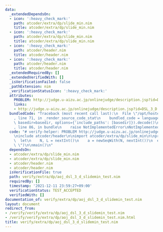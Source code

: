 ```yaml
---
data:
  _extendedDependsOn:
  - icon: ':heavy_check_mark:'
    path: atcoder/extra/dp/slide_min.nim
    title: atcoder/extra/dp/slide_min.nim
  - icon: ':heavy_check_mark:'
    path: atcoder/extra/dp/slide_min.nim
    title: atcoder/extra/dp/slide_min.nim
  - icon: ':heavy_check_mark:'
    path: atcoder/header.nim
    title: atcoder/header.nim
  - icon: ':heavy_check_mark:'
    path: atcoder/header.nim
    title: atcoder/header.nim
  _extendedRequiredBy: []
  _extendedVerifiedWith: []
  _isVerificationFailed: false
  _pathExtension: nim
  _verificationStatusIcon: ':heavy_check_mark:'
  attributes:
    PROBLEM: http://judge.u-aizu.ac.jp/onlinejudge/description.jsp?id=DSL_3_D
    links:
    - http://judge.u-aizu.ac.jp/onlinejudge/description.jsp?id=DSL_3_D
  bundledCode: "Traceback (most recent call last):\n  File \"/opt/hostedtoolcache/Python/3.10.0/x64/lib/python3.10/site-packages/onlinejudge_verify/documentation/build.py\"\
    , line 71, in _render_source_code_stat\n    bundled_code = language.bundle(stat.path,\
    \ basedir=basedir, options={'include_paths': [basedir]}).decode()\n  File \"/opt/hostedtoolcache/Python/3.10.0/x64/lib/python3.10/site-packages/onlinejudge_verify/languages/nim.py\"\
    , line 86, in bundle\n    raise NotImplementedError\nNotImplementedError\n"
  code: "# verify-helper: PROBLEM http://judge.u-aizu.ac.jp/onlinejudge/description.jsp?id=DSL_3_D\n\
    \ninclude atcoder/header\n\nimport atcoder/extra/dp/slide_min\n\nproc main() =\n\
    \  let\n    N, L = nextInt()\n    a = newSeqWith(N, nextInt())\n  echo a.slideMin(L).join(\"\
    \ \")\n\nmain()\n"
  dependsOn:
  - atcoder/extra/dp/slide_min.nim
  - atcoder/extra/dp/slide_min.nim
  - atcoder/header.nim
  - atcoder/header.nim
  isVerificationFile: true
  path: verify/extra/dp/aoj_dsl_3_d_slidemin_test.nim
  requiredBy: []
  timestamp: '2021-12-11 23:59:27+09:00'
  verificationStatus: TEST_ACCEPTED
  verifiedWith: []
documentation_of: verify/extra/dp/aoj_dsl_3_d_slidemin_test.nim
layout: document
redirect_from:
- /verify/verify/extra/dp/aoj_dsl_3_d_slidemin_test.nim
- /verify/verify/extra/dp/aoj_dsl_3_d_slidemin_test.nim.html
title: verify/extra/dp/aoj_dsl_3_d_slidemin_test.nim
---
```

